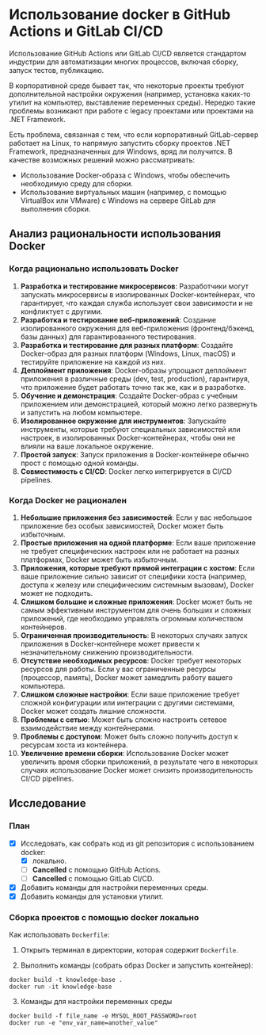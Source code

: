# Использование docker в GitHub Actions и GitLab CI/CD

Использование GitHub Actions или GitLab CI/CD является стандартом индустрии для автоматизации многих процессов, включая сборку, запуск тестов, публикацию.

В корпоративной среде бывает так, что некоторые проекты требуют дополнительной настройки окружения (например, установка каких-то утилит на компьютер, выставление переменных среды). Нередко такие проблемы возникают при работе с legacy проектами или проектами на .NET Framework.

Есть проблема, связанная с тем, что если корпоративный GitLab-сервер работает на Linux, то напрямую запустить сборку проектов .NET Framework, предназначенных для Windows, вряд ли получится. В качестве возможных решений можно рассматривать:

- Использование Docker-образа с Windows, чтобы обеспечить необходимую среду для сборки.
- Использование виртуальных машин (например, с помощью VirtualBox или VMware) с Windows на сервере GitLab для выполнения сборки.

## Анализ рациональности использования Docker

### Когда рационально использовать Docker

1. **Разработка и тестирование микросервисов**: Разработчики могут запускать микросервисы в изолированных Docker-контейнерах, что гарантирует, что каждая служба использует свои зависимости и не конфликтует с другими.
2. **Разработка и тестирование веб-приложений**: Создание изолированного окружения для веб-приложения (фронтенд/бэкенд, базы данных) для гарантированного тестирования.
3. **Разработка и тестирование для разных платформ**: Создайте Docker-образ для разных платформ (Windows, Linux, macOS) и тестируйте приложение на каждой из них.
4. **Деплоймент приложения**: Docker-образы упрощают деплоймент приложения в различные среды (dev, test, production), гарантируя, что приложение будет работать точно так же, как и в разработке.
5. **Обучение и демонстрация**: Создайте Docker-образ с учебным приложением или демонстрацией, который можно легко развернуть и запустить на любом компьютере.
6. **Изолированное окружение для инструментов**: Запускайте инструменты, которые требуют специальных зависимостей или настроек, в изолированных Docker-контейнерах, чтобы они не влияли на ваше локальное окружение.
8. **Простой запуск**: Запуск приложения в Docker-контейнере обычно прост с помощью одной команды.
9. **Совместимость с CI/CD**: Docker легко интегрируется в CI/CD pipelines.

### Когда Docker не рационален

1. **Небольшие приложения без зависимостей**: Если у вас небольшое приложение без особых зависимостей, Docker может быть избыточным.
2. **Простые приложения на одной платформе**: Если ваше приложение не требует специфических настроек или не работает на разных платформах, Docker может быть избыточным.
3. **Приложения, которые требуют прямой интеграции с хостом**: Если ваше приложение сильно зависит от специфики хоста (например, доступа к железу или специфическим системным вызовам), Docker может не подходить.
4. **Слишком большие и сложные приложения**: Docker может быть не самым эффективным инструментом для очень больших и сложных приложений, где необходимо управлять огромным количеством контейнеров.
5. **Ограниченная производительность**: В некоторых случаях запуск приложения в Docker-контейнере может привести к незначительному снижению производительности.
6. **Отсутствие необходимых ресурсов**: Docker требует некоторых ресурсов для работы. Если у вас ограниченные ресурсы (процессор, память), Docker может замедлить работу вашего компьютера.
7. **Слишком сложные настройки**: Если ваше приложение требует сложной конфигурации или интеграции с другими системами, Docker может создать лишние сложности.
8. **Проблемы с сетью**: Может быть сложно настроить сетевое взаимодействие между контейнерами.
9. **Проблемы с доступом**: Может быть сложно получить доступ к ресурсам хоста из контейнера.
10. **Увеличение времени сборки**: Использование Docker может увеличить время сборки приложений, в результате чего в некоторых случаях использование Docker может снизить производительность CI/CD pipelines.

## Исследование

### План

- [x] Исследовать, как собрать код из git репозитория с использованием docker:
    - [x] локально.
    - [ ] **Cancelled** с помощью GitHub Actions.
    - [ ] **Cancelled** с помощью GitLab CI/CD.
- [x] Добавить команды для настройки переменных среды.
- [x] Добавить команды для установки утилит.

### Сборка проектов с помощью docker локально

Как использовать `Dockerfile`:

1. Открыть терминал в директории, которая содержит `Dockerfile`.

2. Выполнить команды (собрать образ Docker и запустить контейнер):

```
docker build -t knowledge-base .
docker run -it knowledge-base
```

3. Команды для настройки переменных среды

```
docker build -f file_name -e MYSQL_ROOT_PASSWORD=root
docker run -e "env_var_name=another_value"
```

